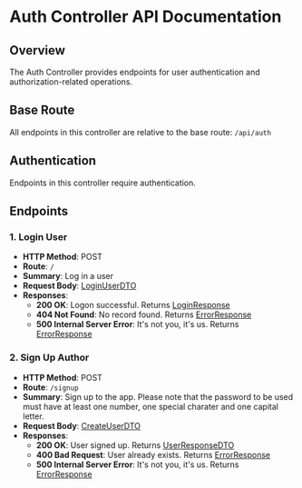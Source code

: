 # Auth Controller API Documentation

## Overview

The Auth Controller provides endpoints for user authentication and authorization-related operations.

## Base Route

All endpoints in this controller are relative to the base route: `/api/auth`

## Authentication

Endpoints in this controller require authentication.

## Endpoints

### 1. Login User

- **HTTP Method**: POST
- **Route**: `/`
- **Summary**: Log in a user
- **Request Body**: [LoginUserDTO](#loginuserdto)
- **Responses**:
  - **200 OK**: Logon successful. Returns [LoginResponse](#loginresponse)
  - **404 Not Found**: No record found. Returns [ErrorResponse](#errorresponse)
  - **500 Internal Server Error**: It's not you, it's us. Returns [ErrorResponse](#errorresponse)

### 2. Sign Up Author

- **HTTP Method**: POST
- **Route**: `/signup`
- **Summary**: Sign up to the app. Please note that the password to be used must have at least one number, one special charater and one capital letter.
- **Request Body**: [CreateUserDTO](#createuserdto)
- **Responses**:
  - **200 OK**: User signed up. Returns [UserResponseDTO](#userresponsedto)
  - **400 Bad Request**: User already exists. Returns [ErrorResponse](#errorresponse)
  - **500 Internal Server Error**: It's not you, it's us. Returns [ErrorResponse](#errorresponse)


